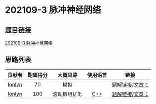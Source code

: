 # 202109-3 脉冲神经网络

## 题目链接

[202109-3 脉冲神经网络](http://118.190.20.162/view.page?gpid=T131)

## 思路列表

| 贡献者 | 期望得分 | 大概思路 | 使用语言 | 链接 |
| :-: | :-: | :-: | :-: | :-: | 
| [lonlyn](https://github.com/lxlonlyn) | 70 | 模拟 |  | [题解链接](1.md#70)/[文章 1] |
| [lonlyn](https://github.com/lxlonlyn) | 100 | 滚动数组优化 | [C++](1.md#code1) | [题解链接](1.md#100)/[文章 1] |

[文章 1]: 1.md